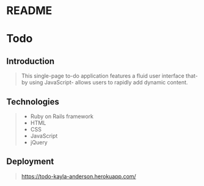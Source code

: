 # README

# Todo

## Introduction

> This single-page to-do application features a fluid user interface that- by using JavaScript- allows users to rapidly add dynamic content.

## Technologies

> * Ruby on Rails framework
> * HTML
> * CSS
> * JavaScript
> * jQuery

## Deployment

> https://todo-kayla-anderson.herokuapp.com/